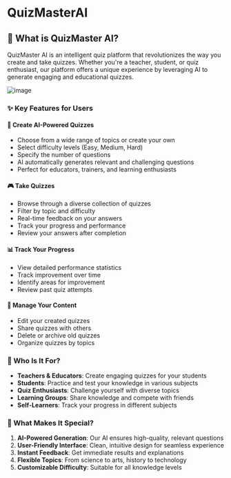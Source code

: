 # QuizMasterAI

## 🎯 What is QuizMaster AI?

QuizMaster AI is an intelligent quiz platform that revolutionizes the way you create and take quizzes. Whether you're a teacher, student, or quiz enthusiast, our platform offers a unique experience by leveraging AI to generate engaging and educational quizzes.


![image](https://github.com/user-attachments/assets/803b10cb-605c-400f-9080-bcc8ecedaea9)


### ✨ Key Features for Users

#### 📝 Create AI-Powered Quizzes
- Choose from a wide range of topics or create your own
- Select difficulty levels (Easy, Medium, Hard)
- Specify the number of questions
- AI automatically generates relevant and challenging questions
- Perfect for educators, trainers, and learning enthusiasts

#### 🎮 Take Quizzes
- Browse through a diverse collection of quizzes
- Filter by topic and difficulty
- Real-time feedback on your answers
- Track your progress and performance
- Review your answers after completion

#### 📊 Track Your Progress
- View detailed performance statistics
- Track improvement over time
- Identify areas for improvement
- Review past quiz attempts

#### 🔄 Manage Your Content
- Edit your created quizzes
- Share quizzes with others
- Delete or archive old quizzes
- Organize quizzes by topics

### 👥 Who Is It For?

- **Teachers & Educators**: Create engaging quizzes for your students
- **Students**: Practice and test your knowledge in various subjects
- **Quiz Enthusiasts**: Challenge yourself with diverse topics
- **Learning Groups**: Share knowledge and compete with friends
- **Self-Learners**: Track your progress in different subjects

### 🌟 What Makes It Special?

1. **AI-Powered Generation**: Our AI ensures high-quality, relevant questions
2. **User-Friendly Interface**: Clean, intuitive design for seamless experience
3. **Instant Feedback**: Get immediate results and explanations
4. **Flexible Topics**: From science to arts, history to technology
5. **Customizable Difficulty**: Suitable for all knowledge levels
